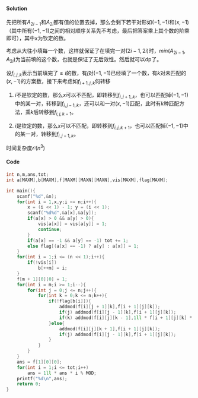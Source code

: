#### Solution
先把所有$A_{2i−1}$和$A_{2i}$都有值的位置去掉，那么会剩下若干对形如$(−1,−1)$和$(x,−1)$（其中所有$(−1,−1)$之间的相对顺序关系先不考虑，最后把答案乘上其个数的阶乘即可），其中$x$为钦定的数。

考虑从大往小填每一个数，这样就保证了在填完一对$(2i-1,2i)$时，$min(A_{2i-1},A_{2i})$为当前填的这个数，也就是保证了无后效性。然后就可以dp了。

设$f_{i,j,k}$表示当前填完了$\geq i$的数，有$j$对$(-1,-1)$已经填了一个数，有$k$对未匹配的$(x,-1)$的方案数，接下来考虑如$f_{i+1,j,k}$何转移

1. $i$不是钦定的数，那么$x$可以不匹配，即转移到$f_{i,j+1,k}$，也可以匹配掉$(-1,-1)$中的某一对，转移到$f_{i,j-1,k}$，还可以和一对$(x,-1)$匹配，此时有$k$种匹配方法，乘$k$后转移到$f_{i,j,k-1}$。

2. $i$是钦定的数，那么$x$可以不匹配，即转移到$f_{i,j,k+1}$，也可以匹配掉$(-1,-1)$中的某一对，转移到$f_{i,j-1,k}$。

时间复杂度$\mathcal O(n^3)$
#### Code
```cpp
int n,m,ans,tot;
int a[MAXM],b[MAXM],f[MAXM][MAXN][MAXN],vis[MAXM],flag[MAXM];

int main(){
    scanf("%d",&n);
    for(int i = 1,x,y;i <= n;i++){
        x = (i << 1) - 1; y = (i << 1);
        scanf("%d%d",&a[x],&a[y]);
        if(a[x] > 0 && a[y] > 0){
            vis[a[x]] = vis[a[y]] = 1;
            continue;
        }
        if(a[x] == -1 && a[y] == -1) tot += 1;
        else flag[(a[x] == -1) ? a[y] : a[x]] = 1;
    }
    for(int i = 1;i <= (n << 1);i++){
        if(!vis[i])
            b[++m] = i;
    }
    f[m + 1][0][0] = 1;
    for(int i = m;i >= 1;i--){
        for(int j = 0;j <= n;j++){
            for(int k = 0;k <= n;k++){
                if(!flag[b[i]]){
                    addmod(f[i][j + 1][k],f[i + 1][j][k]);
                    if(j) addmod(f[i][j - 1][k],f[i + 1][j][k]);
                    if(k) addmod(f[i][j][k - 1],1ll * f[i + 1][j][k] * k % MOD);
                }else{
                    addmod(f[i][j][k + 1],f[i + 1][j][k]);
                    if(j) addmod(f[i][j - 1][k],f[i + 1][j][k]);
                }
            }
        }
    }
    ans = f[1][0][0];
    for(int i = 1;i <= tot;i++)
        ans = 1ll * ans * i % MOD;
    printf("%d\n",ans);
    return 0;
}
```